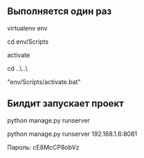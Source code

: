 <h2>Выполняется один раз</h2>
<p>virtualenv env</p>
<p>cd env/Scripts</p>
<p>activate</p>
<p>cd ..\..\</p>
<p>"env/Scripts/activate.bat"</p>
<h2>Билдит запускает проект</h2>
<p>python manage.py runserver</p>
<p>python manage.py runserver 192.168.1.6:8081</p>

Пароль: cE8McCP8obVz
